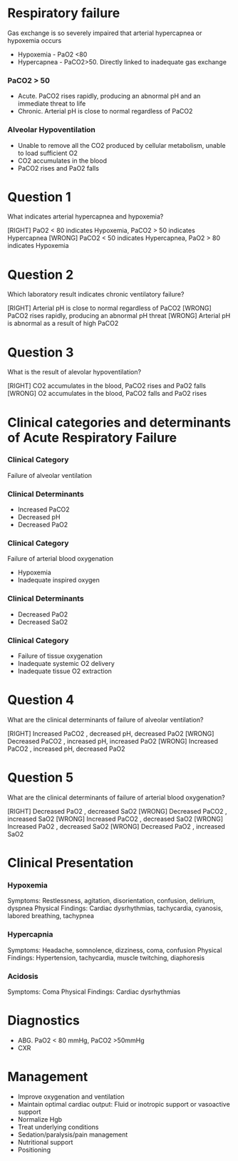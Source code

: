 # Respiratory failure 

Gas exchange is so severely impaired that arterial hypercapnea or hypoxemia occurs
* Hypoxemia - PaO2 <80
* Hypercapnea - PaCO2>50. Directly linked to inadequate gas exchange

### PaCO2 > 50
* Acute. PaCO2 rises rapidly, producing an abnormal pH and an immediate threat to life 
* Chronic. Arterial pH is close to normal regardless of PaCO2

### Alveolar Hypoventilation
* Unable to remove all the CO2 produced by cellular metabolism, unable to load sufficient O2
* CO2 accumulates in the blood
* PaCO2 rises and PaO2 falls

# Question 1
What indicates arterial hypercapnea and hypoxemia?

[RIGHT] PaO2 < 80 indicates Hypoxemia, PaCO2 > 50 indicates Hypercapnea
[WRONG] PaCO2 < 50 indicates Hypercapnea, PaO2 > 80 indicates Hypoxemia

# Question 2
Which laboratory result indicates chronic ventilatory failure?

[RIGHT] Arterial pH is close to normal regardless of PaCO2
[WRONG] PaCO2 rises rapidly, producing an abnormal pH threat
[WRONG] Arterial pH is abnormal as a result of high PaCO2

# Question 3
What is the result of alevolar hypoventilation? 

[RIGHT] CO2 accumulates in the blood, PaCO2 rises and PaO2 falls
[WRONG] O2 accumulates in the blood, PaCO2 falls and PaO2 rises

# Clinical categories and determinants of Acute Respiratory Failure

### Clinical Category 
Failure of alveolar ventilation

### Clinical Determinants
*  Increased PaCO2
*  Decreased pH
*  Decreased PaO2

### Clinical Category 
Failure of arterial blood oxygenation
* Hypoxemia
* Inadequate inspired oxygen

### Clinical Determinants
* Decreased PaO2
* Decreased SaO2

### Clinical Category
* Failure of tissue oxygenation
* Inadequate systemic O2 delivery
* Inadequate tissue O2 extraction

# Question 4
What are the clinical determinants of failure of alveolar ventilation?

[RIGHT] Increased PaCO2 , decreased pH, decreased PaO2
[WRONG] Decreased PaCO2 , increased pH, increased PaO2
[WRONG] Increased PaCO2 , increased pH, decreased PaO2

# Question 5
What are the clinical determinants of failure of arterial blood oxygenation?

[RIGHT]  Decreased PaO2 , decreased SaO2
[WRONG]  Decreased PaCO2 , increased SaO2
[WRONG]  Increased PaCO2 , decreased SaO2
[WRONG]  Increased PaO2 , decreased SaO2
[WRONG]  Decreased PaO2 , increased SaO2

# Clinical Presentation

### Hypoxemia
Symptoms: Restlessness, agitation, disorientation, confusion, delirium, dyspnea
Physical Findings: Cardiac dysrhythmias, tachycardia, cyanosis, labored breathing, tachypnea

### Hypercapnia
Symptoms: Headache, somnolence, dizziness, coma, confusion
Physical Findings: Hypertension, tachycardia, muscle twitching, diaphoresis

### Acidosis
Symptoms: Coma
Physical Findings: Cardiac dysrhythmias

# Diagnostics
* ABG. PaO2 < 80 mmHg, PaCO2 >50mmHg
* CXR

# Management 
* Improve oxygenation and ventilation
* Maintain optimal cardiac output: Fluid or inotropic support or vasoactive support
* Normalize Hgb
* Treat underlying conditions
* Sedation/paralysis/pain management
* Nutritional support
* Positioning
